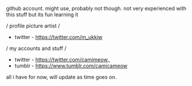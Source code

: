 github account. might use, probably not though. not very experienced with this stuff but its fun learning it

/ profile picture artist /

- twitter - https://twitter.com/m_ukkiw

/ my accounts and stuff /

- twitter - https://twitter.com/camimeow_
- tumblr - https://www.tumblr.com/camicameow

all i have for now, will update as time goes on.
